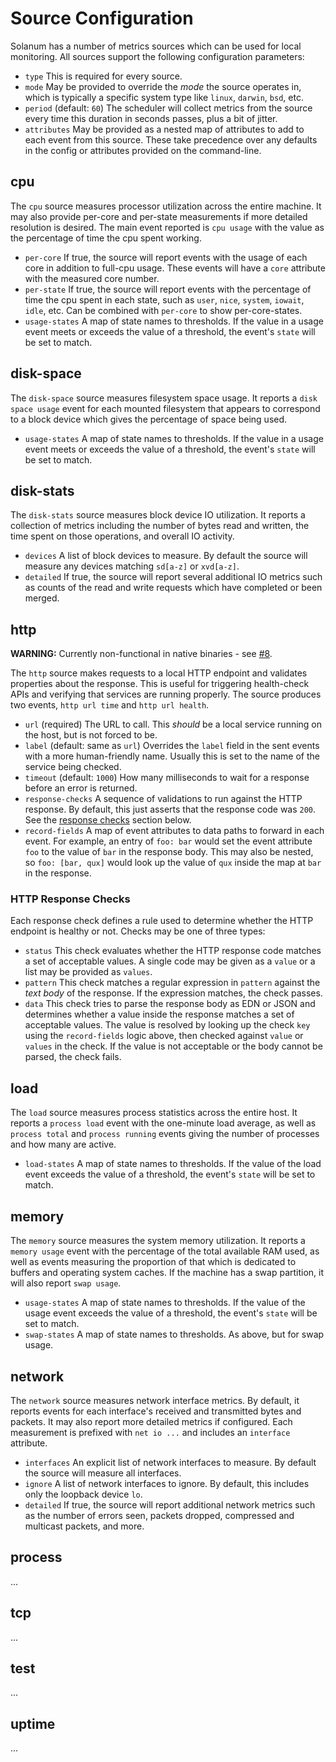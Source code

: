 Source Configuration
====================

Solanum has a number of metrics sources which can be used for local monitoring.
All sources support the following configuration parameters:

- `type`
  This is required for every source.
- `mode`
  May be provided to override the _mode_ the source operates in, which is
  typically a specific system type like `linux`, `darwin`, `bsd`, etc.
- `period` (default: `60`)
  The scheduler will collect metrics from the source every time this duration in
  seconds passes, plus a bit of jitter.
- `attributes`
  May be provided as a nested map of attributes to add to each event from this
  source. These take precedence over any defaults in the config or attributes
  provided on the command-line.


## cpu

The `cpu` source measures processor utilization across the entire machine. It
may also provide per-core and per-state measurements if more detailed resolution
is desired. The main event reported is `cpu usage` with the value as the
percentage of time the cpu spent working.

- `per-core`
  If true, the source will report events with the usage of each core in addition
  to full-cpu usage. These events will have a `core` attribute with the measured
  core number.
- `per-state`
  If true, the source will report events with the percentage of time the cpu
  spent in each state, such as `user`, `nice`, `system`, `iowait`, `idle`, etc.
  Can be combined with `per-core` to show per-core-states.
- `usage-states`
  A map of state names to thresholds. If the value in a usage event meets or
  exceeds the value of a threshold, the event's `state` will be set to match.


## disk-space

The `disk-space` source measures filesystem space usage. It reports a
`disk space usage` event for each mounted filesystem that appears to correspond
to a block device which gives the percentage of space being used.

- `usage-states`
  A map of state names to thresholds. If the value in a usage event meets or
  exceeds the value of a threshold, the event's `state` will be set to match.


## disk-stats

The `disk-stats` source measures block device IO utilization. It reports a
collection of metrics including the number of bytes read and written, the time
spent on those operations, and overall IO activity.

- `devices`
  A list of block devices to measure. By default the source will measure any
  devices matching `sd[a-z]` or `xvd[a-z]`.
- `detailed`
  If true, the source will report several additional IO metrics such as counts
  of the read and write requests which have completed or been merged.


## http

**WARNING:** Currently non-functional in native binaries - see
[#8](https://github.com/greglook/solanum/issues/8).

The `http` source makes requests to a local HTTP endpoint and validates
properties about the response. This is useful for triggering health-check
APIs and verifying that services are running properly. The source produces two
events, `http url time` and `http url health`.

- `url` (required)
  The URL to call. This _should_ be a local service running on the host, but is
  not forced to be.
- `label` (default: same as `url`)
  Overrides the `label` field in the sent events with a more human-friendly
  name. Usually this is set to the name of the service being checked.
- `timeout` (default: `1000`)
  How many milliseconds to wait for a response before an error is returned.
- `response-checks`
  A sequence of validations to run against the HTTP response. By default, this
  just asserts that the response code was `200`. See the
  [response checks](#http-response-checks) section below.
- `record-fields`
  A map of event attributes to data paths to forward in each event. For example,
  an entry of `foo: bar` would set the event attribute `foo` to the value of
  `bar` in the response body. This may also be nested, so `foo: [bar, qux]`
  would look up the value of `qux` inside the map at `bar` in the response.

### HTTP Response Checks

Each response check defines a rule used to determine whether the HTTP endpoint
is healthy or not. Checks may be one of three types:

- `status`
  This check evaluates whether the HTTP response code matches a set of
  acceptable values. A single code may be given as a `value` or a list may be
  provided as `values`.
- `pattern`
  This check matches a regular expression in `pattern` against the _text body_
  of the response. If the expression matches, the check passes.
- `data`
  This check tries to parse the response body as EDN or JSON and determines
  whether a value inside the response matches a set of acceptable values. The
  value is resolved by looking up the check `key` using the `record-fields`
  logic above, then checked against `value` or `values` in the check. If the
  value is not acceptable or the body cannot be parsed, the check fails.


## load

The `load` source measures process statistics across the entire host. It reports
a `process load` event with the one-minute load average, as well as
`process total` and `process running` events giving the number of processes and
how many are active.

- `load-states`
  A map of state names to thresholds. If the value of the load event exceeds the
  value of a threshold, the event's `state` will be set to match.


## memory

The `memory` source measures the system memory utilization. It reports a
`memory usage` event with the percentage of the total available RAM used, as
well as events measuring the proportion of that which is dedicated to buffers
and operating system caches. If the machine has a swap partition, it will also
report `swap usage`.

- `usage-states`
  A map of state names to thresholds. If the value of the usage event exceeds the
  value of a threshold, the event's `state` will be set to match.
- `swap-states`
  A map of state names to thresholds. As above, but for swap usage.


## network

The `network` source measures network interface metrics. By default, it reports
events for each interface's received and transmitted bytes and packets. It may
also report more detailed metrics if configured. Each measurement is
prefixed with `net io ...` and includes an `interface` attribute.

- `interfaces`
  An explicit list of network interfaces to measure. By default the source will
  measure all interfaces.
- `ignore`
  A list of network interfaces to ignore. By default, this includes only the
  loopback device `lo`.
- `detailed`
  If true, the source will report additional network metrics such as the number
  of errors seen, packets dropped, compressed and multicast packets, and more.


## process

...


## tcp

...


## test

...


## uptime

...
